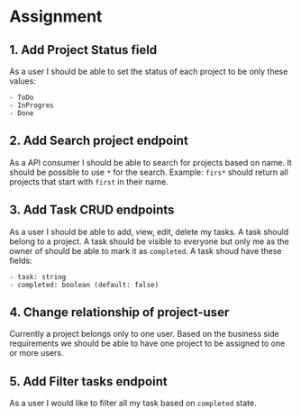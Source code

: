 # Assignment
## 1. Add Project Status field
As a user I should be able to set the status of each project to be only these values:
```
- ToDo
- InProgres
- Done
```

## 2. Add Search project endpoint
As a API consumer I should be able to search for projects based on name. It should be possible to use `*` for the search. Example: `firs*` should return all projects that start with `first` in their name.

## 3. Add Task CRUD endpoints
As a user I should be able to add, view, edit, delete my tasks. A task should belong to a project. A task should be visible to everyone but only me as the owner of should be able to mark it as `completed`.
A task shoud have these fields:
```
- task: string
- completed: boolean (default: false)
```

## 4. Change relationship of project-user
Currently a project belongs only to one user. Based on the business side requirements we should be able to have one project to be assigned to one or more users.

## 5. Add Filter tasks endpoint
As a user I would like to filter all my task based on `completed` state.